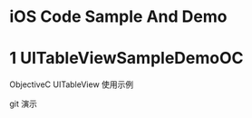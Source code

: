 iOS  Code Sample  And Demo
============================================

# 1 UITableViewSampleDemoOC

ObjectiveC UITableView 使用示例 

git 演示


